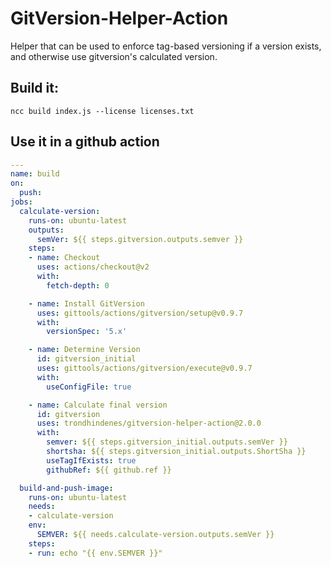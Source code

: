 # GitVersion-Helper-Action
Helper that can be used to enforce tag-based versioning if a version exists, and otherwise use gitversion's calculated version.

## Build it:
`ncc build index.js --license licenses.txt`


## Use it in a github action
```yaml
---
name: build
on:
  push:
jobs:
  calculate-version:
    runs-on: ubuntu-latest
    outputs: 
      semVer: ${{ steps.gitversion.outputs.semver }}
    steps:
    - name: Checkout
      uses: actions/checkout@v2
      with:
        fetch-depth: 0

    - name: Install GitVersion
      uses: gittools/actions/gitversion/setup@v0.9.7
      with:
        versionSpec: '5.x'

    - name: Determine Version
      id: gitversion_initial
      uses: gittools/actions/gitversion/execute@v0.9.7
      with:
        useConfigFile: true

    - name: Calculate final version
      id: gitversion
      uses: trondhindenes/gitversion-helper-action@2.0.0
      with:
        semver: ${{ steps.gitversion_initial.outputs.semVer }}
        shortsha: ${{ steps.gitversion_initial.outputs.ShortSha }}
        useTagIfExists: true
        githubRef: ${{ github.ref }}

  build-and-push-image:
    runs-on: ubuntu-latest
    needs: 
    - calculate-version
    env:
      SEMVER: ${{ needs.calculate-version.outputs.semVer }}
    steps:
    - run: echo "{{ env.SEMVER }}"
```
